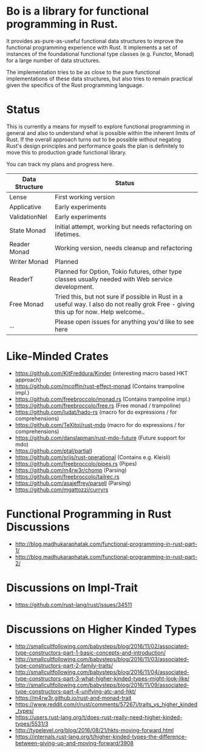 # Bo is a library for functional programming in Rust.

It provides as-pure-as-useful functional data structures to improve the
functional programming experience with Rust. It implements a set of 
instances of the foundational functional type classes (e.g. Functor, Monad)
for a large number of data structures.

The implementation tries to be as close to the pure functional implementations
of these data structures, but also tries to remain practical given the
specifics of the Rust programming language.

# Status

This is currently a means for myself to explore functional programming
in general and also to understand what is possible within the 
inherent limits of Rust. If the overall approach turns out to be 
possible without negating Rust's design principles and performance
goals the plan is definitely to move this to production grade
functional library.

You can track my plans and progress here.

| Data Structure   | Status                                                       |
|------------------|--------------------------------------------------------------|
| Lense            | First working version                                        |
| Applicative      | Early experiments                                            |
| ValidationNel    | Early experiments                                            |
| State Monad      | Initial attempt, working but needs refactoring on lifetimes. |
| Reader Monad     | Working version, needs cleanup and refactoring               |
| Writer Monad     | Planned                                                      |
| ReaderT          | Planned for Option, Tokio futures, other type classes usually needed with Web service development. |
| Free Monad       | Tried this, but not sure if possible in Rust in a useful way. I also do not really grok Free - giving this up for now. Help welcome.. |
| ...              | Please open issues for anything you'd like to see here       |

# Like-Minded Crates

- https://github.com/KitFreddura/Kinder (interesting macro based HKT approach)
- https://github.com/mcoffin/rust-effect-monad (Contains trampoline impl.)
- https://github.com/freebroccolo/monad.rs (Contains trampoline impl.)
- https://github.com/freebroccolo/free.rs (Free monad / trampoline)
- https://github.com/ludat/hado-rs (macro for do expressions / for comprehensions)
- https://github.com/TeXitoi/rust-mdo (macro for do expressions / for comprehensions)
- https://github.com/danslapman/rust-mdo-future (Future support for mdo)
- https://github.com/ptal/partial)
- https://github.com/srijs/rust-operational (Contains e.g. Kleisli)
- https://github.com/freebroccolo/pipes.rs (Pipes)
- https://github.com/m4rw3r/chomp (Parsing)
- https://github.com/freebroccolo/tailrec.rs
- https://github.com/asajeffrey/parsell (Parsing)
- https://github.com/mgattozzi/curryrs


# Functional Programming in Rust Discussions

- http://blog.madhukaraphatak.com/functional-programming-in-rust-part-1/
- http://blog.madhukaraphatak.com/functional-programming-in-rust-part-2/

# Discussions on Impl-Trait

- https://github.com/rust-lang/rust/issues/34511

# Discussions on Higher Kinded Types

- http://smallcultfollowing.com/babysteps/blog/2016/11/02/associated-type-constructors-part-1-basic-concepts-and-introduction/
- http://smallcultfollowing.com/babysteps/blog/2016/11/03/associated-type-constructors-part-2-family-traits/
- http://smallcultfollowing.com/babysteps/blog/2016/11/04/associated-type-constructors-part-3-what-higher-kinded-types-might-look-like/
- http://smallcultfollowing.com/babysteps/blog/2016/11/09/associated-type-constructors-part-4-unifying-atc-and-hkt/
- https://m4rw3r.github.io/rust-and-monad-trait
- https://www.reddit.com/r/rust/comments/57267j/traits_vs_higher_kinded_types/
- https://users.rust-lang.org/t/does-rust-really-need-higher-kinded-types/5531/3
- http://typelevel.org/blog/2016/08/21/hkts-moving-forward.html
- https://internals.rust-lang.org/t/higher-kinded-types-the-difference-between-giving-up-and-moving-forward/3908



